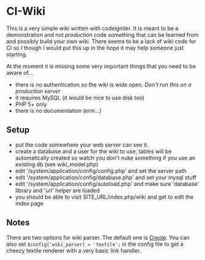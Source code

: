 CI-Wiki
======

This is a very simple wiki written with codeigniter. It is meant to be
a demonstration and not *production* code something that can be learned
from and possibly build your own wiki. There seems to be a lack of wiki
code for CI so I though I would put this up in the hope it may help someone
just starting.
 
At the moment it is missing some very important things that you need to be 
aware of...

  * there is no authentication so the wiki is wide open. *Don't run this
    on a production server*
  * it requires MySQL (it would be nice to use disk too)
  * PHP 5+ only
  * there is no documentation (erm...)

Setup
-----

 * put the code somewhere your web server can see it.
 * create a database and a user for the wiki to use, tables will be automatically created so watch you don't nuke something if you use an existing db (see wiki_model.php)
 * edit '/system/application/config/config.php' and set the server path
 * edit '/system/application/config/database.php' and set your mysql stuff 
 * edit '/system/application/config/autoload.php' and make sure 'database' library and 'url' helper are loaded
 * you should be able to visit SITE_URL/index.php/wiki and get to edit the index page

Notes
-----
 
There are two options for wiki parser. The default one is [Creole](http://www.wikicreole.org/).
You can also set `$config['wiki_parser] = 'textile';` in the config file
to get a cheezy textile renderer with a very basic link handler. 